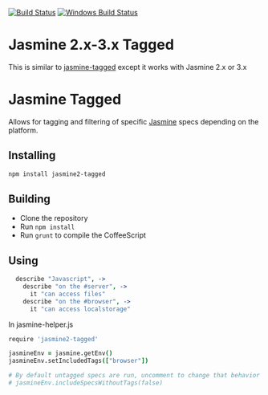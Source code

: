 [![Build Status](https://travis-ci.org/UziTech/jasmine2-tagged.svg?branch=master)](https://travis-ci.org/UziTech/jasmine2-tagged)
[![Windows Build Status](https://ci.appveyor.com/api/projects/status/9vlhm6tark45cyov/branch/master?svg=true)](https://ci.appveyor.com/project/UziTech/jasmine2-tagged)

# Jasmine 2.x-3.x Tagged

This is similar to [jasmine-tagged](https://github.com/atom/jasmine-tagged) except it works with Jasmine 2.x or 3.x

# Jasmine Tagged

Allows for tagging and filtering of specific
[Jasmine](https://github.com/jasmine/jasmine)
specs depending on the platform.

## Installing

```sh
npm install jasmine2-tagged
```

## Building
*   Clone the repository
*   Run `npm install`
*   Run `grunt` to compile the CoffeeScript

## Using

```coffeescript
  describe "Javascript", ->
    describe "on the #server", ->
      it "can access files"
    describe "on the #browser", ->
      it "can access localstorage"
```

In jasmine-helper.js

```coffeescript
require 'jasmine2-tagged'

jasmineEnv = jasmine.getEnv()
jasmineEnv.setIncludedTags(["browser"])

# By default untagged specs are run, uncomment to change that behavior
# jasmineEnv.includeSpecsWithoutTags(false)
```
